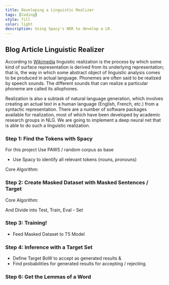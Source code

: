 ```yaml
---
title: Developing a Linguistic Realizer
tags: [Coding]
style: fill
color: light
description: Using Spacy's NER to develop a LR.
---
```


## Blog Article Linguistic Realizer

According to [Wikimedia](https://en.wikipedia.org/wiki/Realization_(linguistics)) linguistic realization is the process by which some kind of surface representation is derived from its underlying representation; that is, the way in which some abstract object of linguistic analysis comes to be produced in actual language. Phonemes are often said to be realized by speech sounds. The different sounds that can realize a particular phoneme are called its allophones.

Realization is also a subtask of natural language generation, which involves creating an actual text in a human language (English, French, etc.) from a syntactic representation. There are a number of software packages available for realization, most of which have been developed by academic research groups in NLG. We are going to implement a deep neural net that is able to do such a linguistic realization.

### Step 1: Find the Tokens with Spacy

For this project Use PAWS / random corpus as base
- Use Spacy to identify all relevant tokens (nouns, pronouns)

Core Algorithm:
<script src="https://gist.github.com/seduerr91/6b9c65ec3fb89e4286a830eeb1435ea8.js"></script>

### Step 2: Create Masked Dataset with Masked Sentences / Target

Core Algorithm:
<script src="https://gist.github.com/seduerr91/b1cebf4f2565615093a0c775d2dbc504.js"></script>

And Divide into Test, Train, Eval - Set
<script src="https://gist.github.com/seduerr91/ab1cb99116af24a173802be3df6f499b.js"></script>

### Step 3: Training!
- Feed Masked Dataset to T5 Model

### Step 4: Inference with a Target Set
- Define Target BoW to accept as generated results & 
- Find probabilities for generated results for accepting / rejecting.

<script src="https://gist.github.com/seduerr91/4f2eae9a81b0480c848411b0e579657f.js"></script>

### Step 6: Get the Lemmas of a Word

<script src="https://gist.github.com/seduerr91/5eaad1cef7655d8a1c2d5ee678cf7516.js"></script>

